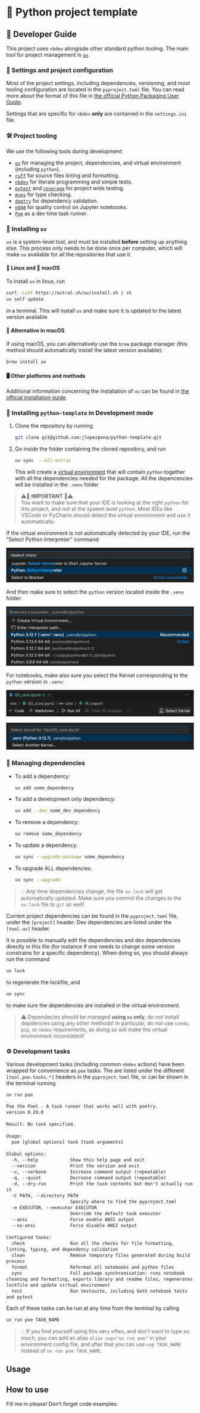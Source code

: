 # 🐍 Python project template


<!-- WARNING: THIS FILE WAS AUTOGENERATED! DO NOT EDIT! -->

## 📝 Developer Guide

This project uses `nbdev` alongisde other standard python tooling. The
main tool for project management is [`uv`](https://docs.astral.sh/uv/).

### 🧩 Settings and project configuration

Most of the project settings, including dependencies, versioning, and
*most* tooling configuration are located in the `pyproject.toml` file.
You can read more about the format of this file in [the official Python
Packaging User
Guide](https://packaging.python.org/en/latest/guides/writing-pyproject-toml/).

Settings that are specific for `nbdev` **only** are contained in the
`settings.ini` file.

### 🛠️ Project tooling

We use the following tools during development:

- [`uv`](https://docs.astral.sh/uv/) for managing the project,
  dependencies, and virtual environment (including `python`).
- [`ruff`](https://docs.astral.sh/ruff/) for source files linting and
  formatting.
- [`nbdev`](https://nbdev.fast.ai/) for literate programming and simple
  tests.
- [`pytest`](https://docs.pytest.org/) and
  [`coverage`](https://coverage.readthedocs.io/) for project wide
  testing.
- [`mypy`](https://www.mypy-lang.org/) for type checking.
- [`deptry`](https://deptry.com/) for dependency validation.
- [`nbQA`](https://nbqa.readthedocs.io/) for quality control on Jupyter
  notebooks.
- [`Poe`](https://poethepoet.natn.io/index.html) as a dev time task
  runner.

### 🚀 Installing `uv`

`uv` is a system-level tool, and must be installed **before** setting up
anything else. This process only needs to be done once per computer,
which will make `uv` available for all the repositories that use it.

#### 🐧 Linux and 🍎 macOS

To install `uv` in linux, run

``` sh
curl -LsSf https://astral.sh/uv/install.sh | sh
uv self update
```

in a terminal. This will install `uv` and make sure it is updated to the
latest version available

#### 🍎 Alternative in macOS

If using macOS, you can alternatively use the `brew` package manager
(this method should automatically install the latest version available):

``` sh
brew install uv
```

#### 🖥️ Other platforms and methods

Additional information concerning the installation of `uv` can be found
in [the official installation
guide](https://docs.astral.sh/uv/getting-started/installation/).

### 💾 Installing `python-template` in Development mode

1.  Clone the repository by running

    ``` sh
    git clone git@github.com:jlopezpena/python-template.git
    ```

2.  Go inside the folder containing the cloned repository, and run

    ``` sh
    uv sync  --all-extras
    ```

    This will create a [virtual
    environment](https://docs.python.org/3/library/venv.html#module-venv)
    that will contain `python` together with all the dependencies needed
    for the package. All the depencencies will be installed in the
    `.venv` folder

> ⚠️🚧 **IMPORTANT** 🚧⚠️  
> You want to make sure that your IDE is looking at the right `python`
> for this project, and not at the system level `python`. Most IDEs like
> VSCode or PyCharm should detect the virtual environment and use it
> automatically.

If the virtual environment is not automatically detected by your IDE,
run the “Select Python Interpreter” command:

![vscode_select_interpreter.png](index_files/figure-commonmark/cell-7-2-vscode_select_interpreter.png)

And then make sure to select the `python` version located inside the
`.venv` folder:

![vscode_venv_interpreter.png](index_files/figure-commonmark/cell-7-3-vscode_venv_interpreter.png)

For notebooks, make also sure you select the Kernel corresponding to the
`python` version in `.venv`:

![vscode_selct_kernel.png](index_files/figure-commonmark/cell-7-1-vscode_selct_kernel.png)

![vscode_venv_kernel.png](index_files/figure-commonmark/cell-7-4-vscode_venv_kernel.png)

### 🚜 Managing dependencies

- To add a dependency:

  ``` sh
  uv add some_dependency
  ```

- To add a development only dependency:

  ``` sh
  uv add --dev some_dev_dependency
  ```

- To remove a dependency:

  ``` sh
  uv remove some_dependency
  ```

- To update a dependency:

  ``` sh
  uv sync --upgrade-package some_dependency
  ```

- To upgrade ALL dependencies:

  ``` sh
  uv sync --upgrade
  ```

> 💡 Any time dependencies change, the file `uv.lock` will get
> automatically updated. Make sure you commit the changes to the
> `uv.lock` file to `git` as well!

Current project dependencies can be found in the `pyproject.toml` file,
under the `[project]` header. Dev dependencies are listed under the
`[tool.uv]` header.

It is possible to manually edit the dependencies and dev dependencies
directly in this file (for instance if one needs to change some version
constrains for a specific dependency). When doing so, you should always
run the command

``` sh
uv lock
```

to regenerate the lockfile, and

``` sh
uv sync
```

to make sure the dependencies are installed in the virtual environment.

> ⚠️ Dependecies should be managed **using `uv` only**, do not install
> depdencies using any other methods! In particular, do not use `conda`,
> `pip`, or `nbdev` requirements, as doing so will make the virtual
> environment inconsistent!

### ⚙️ Development tasks

Various development tasks (including common `nbdev` actions) have been
wrapped for convenience as `poe` tasks. The are listed under the
different `[tool.poe.tasks.*]` headers in the `pyproject.toml` file, or
can be shown in the terminal running

``` sh
uv run poe
```

    Poe the Poet - A task runner that works well with poetry.
    version 0.29.0

    Result: No task specified.

    Usage:
      poe [global options] task [task arguments]

    Global options:
      -h, --help            Show this help page and exit
      --version             Print the version and exit
      -v, --verbose         Increase command output (repeatable)
      -q, --quiet           Decrease command output (repeatable)
      -d, --dry-run         Print the task contents but don't actually run it
      -C PATH, --directory PATH
                            Specify where to find the pyproject.toml
      -e EXECUTOR, --executor EXECUTOR
                            Override the default task executor
      --ansi                Force enable ANSI output
      --no-ansi             Force disable ANSI output

    Configured tasks:
      check                 Run all the checks for file formatting, linting, typing, and dependency validation
      clean                 Remove temporary files generated during build process
      format                Reformat all notebooks and python files
      sync                  Full package synchronisation: runs notebook cleaning and formatting, exports library and readme files, regenerates lockfile and update virtual environment
      test                  Run testsuite, including both notebook tests and pytest

Each of these tasks can be run at any time from the terminal by calling

``` sh
uv run poe TASK_NAME
```

> 💡 If you find yourself using this very often, and don’t want to type
> so much, you can add an alias `alias uvp="uv run poe"` in your
> environment config file, and after that you can use `uvp TASK_NAME`
> instead of `uv run poe TASK_NAME`.

## Usage

## How to use

Fill me in please! Don’t forget code examples:
